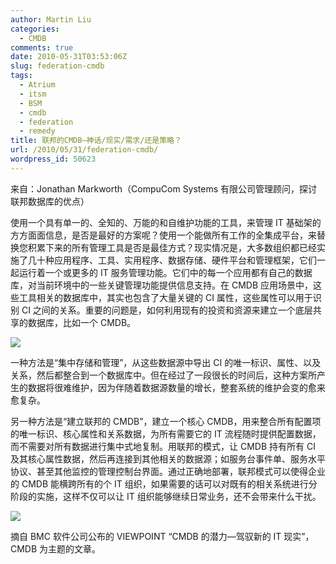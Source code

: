 ```yaml
---
author: Martin Liu
categories:
  - CMDB
comments: true
date: 2010-05-31T03:53:06Z
slug: federation-cmdb
tags:
  - Atrium
  - itsm
  - BSM
  - cmdb
  - federation
  - remedy
title: 联邦的CMDB–神话/现实/需求/还是策略？
url: /2010/05/31/federation-cmdb/
wordpress_id: 50623
---
```


来自：Jonathan Markworth（CompuCom Systems 有限公司管理顾问，探讨联邦数据库的优点）

使用一个具有单一的、全知的、万能的和自维护功能的工具，来管理 IT 基础架的方方面面信息，是否是最好的方案呢？使用一个能做所有工作的全集成平台，来替换您积累下来的所有管理工具是否是最佳方式？现实情况是，大多数组织都已经实施了几十种应用程序、工具、实用程序、数据存储、硬件平台和管理框架，它们一起运行着一个或更多的 IT 服务管理功能。它们中的每一个应用都有自己的数据库，对当前环境中的一些关键管理功能提供信息支持。在 CMDB 应用场景中，这些工具相关的数据库中，其实也包含了大量关键的 CI 属性，这些属性可以用于识别 CI 之间的关系。重要的问题是，如何利用现有的投资和资源来建立一个底层共享的数据库，比如一个 CMDB。

![](http://www.jevotrust.com/Site/graphics/cmdb_config_management.jpg)

<!--more-->

一种方法是“集中存储和管理”，从这些数据源中导出 CI 的唯一标识、属性、以及关系，然后都整合到一个数据库中。但在经过了一段很长的时间后，这种方案所产生的数据将很难维护，因为伴随着数据源数量的增长，整套系统的维护会变的愈来愈复杂。

另一种方法是“建立联邦的 CMDB”，建立一个核心 CMDB，用来整合所有配置项的唯一标识、核心属性和关系数据，为所有需要它的 IT 流程随时提供配置数据，而不需要对所有数据进行集中式地复制。用联邦的模式，让 CMDB 持有所有 CI 及其核心属性数据，然后再连接到其他相关的数据源；如服务台事件单、服务水平协议、甚至其他监控的管理控制台界面。通过正确地部署，联邦模式可以使得企业的 CMDB 能横跨所有的个 IT 组织，如果需要的话可以对既有的相关系统进行分阶段的实施，这样不仅可以让 IT 组织能够继续日常业务，还不会带来什么干扰。

![](http://farm1.static.flickr.com/131/398876934_548e99f7e0.jpg)

摘自 BMC 软件公司公布的 VIEWPOINT “CMDB 的潜力—驾驭新的 IT 现实”，CMDB 为主题的文章。
